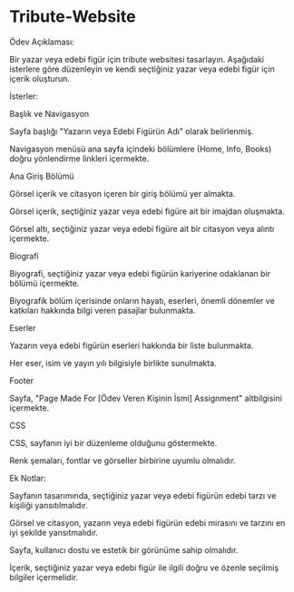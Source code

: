 # Tribute-Website

Ödev Açıklaması:

Bir yazar veya edebi figür için tribute websitesi tasarlayın. Aşağıdaki isterlere göre düzenleyin ve kendi seçtiğiniz yazar veya edebi figür için içerik oluşturun.

İsterler:

Başlık ve Navigasyon

Sayfa başlığı "Yazarın veya Edebi Figürün Adı" olarak belirlenmiş.

Navigasyon menüsü ana sayfa içindeki bölümlere (Home, Info, Books) doğru yönlendirme linkleri içermekte.

Ana Giriş Bölümü

Görsel içerik ve citasyon içeren bir giriş bölümü yer almakta.

Görsel içerik, seçtiğiniz yazar veya edebi figüre ait bir imajdan oluşmakta.

Görsel altı, seçtiğiniz yazar veya edebi figüre ait bir citasyon veya alıntı içermekte.

Biografi

Biyografi, seçtiğiniz yazar veya edebi figürün kariyerine odaklanan bir bölümü içermekte.

Biyografik bölüm içerisinde onların hayatı, eserleri, önemli dönemler ve katkıları hakkında bilgi veren pasajlar bulunmakta.

Eserler

Yazarın veya edebi figürün eserleri hakkında bir liste bulunmakta.

Her eser, isim ve yayın yılı bilgisiyle birlikte sunulmakta.

Footer

Sayfa, "Page Made For [Ödev Veren Kişinin İsmi] Assignment" altbilgisini içermekte.

CSS

CSS, sayfanın iyi bir düzenleme olduğunu göstermekte.

Renk şemaları, fontlar ve görseller birbirine uyumlu olmalıdır.

Ek Notlar:

Sayfanın tasarımında, seçtiğiniz yazar veya edebi figürün edebi tarzı ve kişiliği yansıtılmalıdır.

Görsel ve citasyon, yazarın veya edebi figürün edebi mirasını ve tarzını en iyi şekilde yansıtmalıdır.

Sayfa, kullanıcı dostu ve estetik bir görünüme sahip olmalıdır.

İçerik, seçtiğiniz yazar veya edebi figür ile ilgili doğru ve özenle seçilmiş bilgiler içermelidir.
